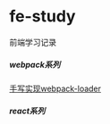 # fe-study
前端学习记录

##### webpack系列
[手写实现webpack-loader](https://github.com/ru23/fe-study/blob/master/webpack-loader/readme.md)


##### react系列
